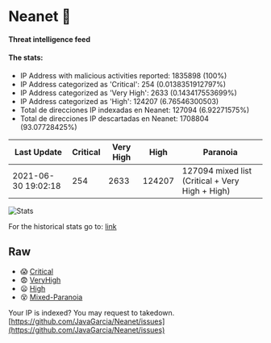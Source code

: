 # Neanet :hocho:
#### Threat intelligence feed
#### The stats:

- IP Address with malicious activities reported: 1835898 (100%)
- IP Address categorized as 'Critical':  254 (0.0138351912797%)
- IP Address categorized as 'Very High':  2633 (0.143417553699%)
- IP Address categorized as 'High':  124207 (6.76546300503)
- Total de direcciones IP indexadas en Neanet:  127094 (6.92271575%)
- Total de direcciones IP descartadas en Neanet:  1708804 (93.07728425%)

| Last Update | Critical | Very High | High | Paranoia |
| --- | --- | --- | --- | --- |
| 2021-06-30 19:02:18 | 254 | 2633 | 124207 | 127094 mixed list (Critical + Very High + High)|

![Stats](https://docs.google.com/spreadsheets/d/e/2PACX-1vSnaNMIXVabIpDJjufMlzH7poXnshF3mgd8Is1g9ytUEzVsP5my4Trn8f-xkoLLQ38xpL3HtmUexLo6/pubchart?oid=501124687&format=image)

For the historical stats go to: [link](/stats.csv)
## Raw
- :scream: [Critical](https://raw.githubusercontent.com/JavaGarcia/Neanet/master/blacklists/neanet_critical.txt)
- :fearful: [VeryHigh](https://raw.githubusercontent.com/JavaGarcia/Neanet/master/blacklists/neanet_veryHigh.txtt)
- :frowning: [High](https://raw.githubusercontent.com/JavaGarcia/Neanet/master/blacklists/neanet_high.txt)
- :dizzy_face: [Mixed-Paranoia](https://raw.githubusercontent.com/JavaGarcia/Neanet/master/blacklists/neanet_all.txt)


Your IP is indexed? You may request to takedown. [https://github.com/JavaGarcia/Neanet/issues](https://github.com/JavaGarcia/Neanet/issues)































































































































































































































































































































































































































































































































































































































































































































































































































































































































































































































































































































































































































































































































































































































































































































































































































































































































































































































































































































































































































































































































































































































































































































































































































































































































































































































































































































































































































































































































































































































































































































































































































































































































































































































































































































































































































































































































































































































































































































































































































































































































































































































































































































































































































































































































































































































































































































































































































































































































































































































































































































































































































































































































































































































































































































































































































































































































































































































































































































































































































































































































































































































































































































































































































































































































































































































































































































































































































































































































































































































































































































































































































































































































































































































































































































